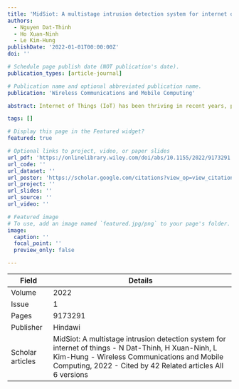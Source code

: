 ```yaml
---
title: 'MidSiot: A multistage intrusion detection system for internet of things'
authors:
  - Nguyen Dat-Thinh
  - Ho Xuan-Ninh
  - Le Kim-Hung
publishDate: '2022-01-01T00:00:00Z'
doi: ''

# Schedule page publish date (NOT publication's date).
publication_types: [article-journal]

# Publication name and optional abbreviated publication name.
publication: 'Wireless Communications and Mobile Computing'

abstract: Internet of Things (IoT) has been thriving in recent years, playing an important role in a multitude of various domains, including industry 4.0, smart transportation, home automation, and healthcare. As a result, a massive number of IoT devices are deployed to collect data from our surrounding environment and transfer these data to other systems over the Internet. This may lead to cybersecurity threats, such as denial of service attacks, brute‐force attacks, and unauthorized accesses. Unfortunately, many IoT devices lack solid security mechanisms and hardware security supports because of their limitations in computational capability. In addition, the heterogeneity of devices in IoT networks causes nontrivial challenges in detecting security threats. In this article, we present a collaborative intrusion detection system (IDS), namely, MidSiot, deployed at both Internet gateways and IoT local gateways. Our proposed IDS …

tags: []

# Display this page in the Featured widget?
featured: true

# Optional links to project, video, or paper slides
url_pdf: 'https://onlinelibrary.wiley.com/doi/abs/10.1155/2022/9173291'
url_code: ''
url_dataset: ''
url_poster: 'https://scholar.google.com/citations?view_op=view_citation&hl=en&user=6bDvWw0AAAAJ&pagesize=100&citation_for_view=6bDvWw0AAAAJ:MXK_kJrjxJIC'
url_project: ''
url_slides: ''
url_source: ''
url_video: ''

# Featured image
# To use, add an image named `featured.jpg/png` to your page's folder.
image:
  caption: ''
  focal_point: ''
  preview_only: false

---
```


|Field|Details|
|-----|-------|
|Volume|2022|
|Issue|1|
|Pages|9173291|
|Publisher|Hindawi|
|Scholar articles|MidSiot: A multistage intrusion detection system for internet of things - N Dat-Thinh, H Xuan-Ninh, L Kim-Hung - Wireless Communications and Mobile Computing, 2022 - Cited by 42 Related articles All 6 versions|

